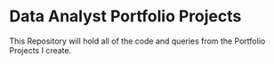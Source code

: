 # Data Analyst Portfolio Projects

This Repository will hold all of the code and queries from the Portfolio Projects I create.
